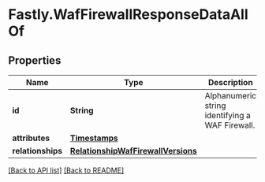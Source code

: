 # Fastly.WafFirewallResponseDataAllOf

## Properties

Name | Type | Description | Notes
------------ | ------------- | ------------- | -------------
**id** | **String** | Alphanumeric string identifying a WAF Firewall. | [optional] [readonly] 
**attributes** | [**Timestamps**](Timestamps.md) |  | [optional] 
**relationships** | [**RelationshipWafFirewallVersions**](RelationshipWafFirewallVersions.md) |  | [optional] 


[[Back to API list]](../../README.md#endpoints) [[Back to README]](../../README.md)
